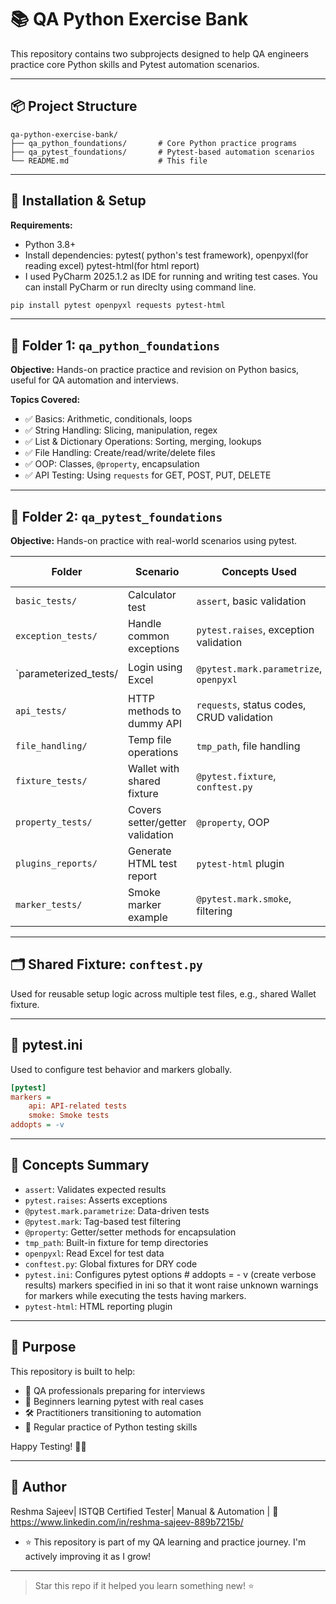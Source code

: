 
# 📚 QA Python Exercise Bank

This repository contains two subprojects designed to help QA engineers practice core Python skills and Pytest automation scenarios.

---

## 📦 Project Structure

```
qa-python-exercise-bank/
├── qa_python_foundations/       # Core Python practice programs
├── qa_pytest_foundations/       # Pytest-based automation scenarios
└── README.md                    # This file
```

---

## 🔧 Installation & Setup

**Requirements:**
- Python 3.8+
- Install dependencies: pytest( python's test framework), openpyxl(for reading excel) pytest-html(for html report)
- I used PyCharm 2025.1.2 as IDE for running and writing test cases. You can install PyCharm or run direclty using command line.

```bash
pip install pytest openpyxl requests pytest-html
```

---

## 📁 Folder 1: `qa_python_foundations`

**Objective:** Hands-on practice practice and revision on Python basics, useful for QA automation and interviews.

**Topics Covered:**
- ✅ Basics: Arithmetic, conditionals, loops
- ✅ String Handling: Slicing, manipulation, regex
- ✅ List & Dictionary Operations: Sorting, merging, lookups
- ✅ File Handling: Create/read/write/delete files
- ✅ OOP: Classes, `@property`, encapsulation
- ✅ API Testing: Using `requests` for GET, POST, PUT, DELETE

---

## 📁 Folder 2: `qa_pytest_foundations`

**Objective:** Hands-on practice with real-world scenarios using pytest.

| Folder               | Scenario                        | Concepts Used                            | Run Command   (in cmd or using pycharm terminal)                                                   |
|----------------------|----------------------------------|-------------------------------------------|------------------------------------------------------------------|
| `basic_tests/`       | Calculator test                  | `assert`, basic validation                | `pytest basic_tests/test_calculator.py -v`                       |
| `exception_tests/`   | Handle common exceptions         | `pytest.raises`, exception validation     | `pytest exception_tests/test_exceptions.py -v`                   |
| `parameterized_tests/| Login using Excel                | `@pytest.mark.parametrize`, `openpyxl`    | `pytest parameterized_tests/test_login_excel.py -v`              |
| `api_tests/`         | HTTP methods to dummy API        | `requests`, status codes, CRUD validation | `pytest api_tests/test_api_http_methods.py -v`                   |
| `file_handling/`     | Temp file operations             | `tmp_path`, file handling                 | `pytest file_handling/test_temp_file.py -v`                      |
| `fixture_tests/`     | Wallet with shared fixture       | `@pytest.fixture`, `conftest.py`          | `pytest fixture_tests/test_wallet.py -v`                         |
| `property_tests/`    | Covers setter/getter validation  | `@property`, OOP                          | `pytest property_tests/test_circle.py -v`                        |
| `plugins_reports/`   | Generate HTML test report        | `pytest-html` plugin                      | `pytest plugins_reports/test_with_plugins.py --html=report.html` |
| `marker_tests/`      | Smoke marker example             | `@pytest.mark.smoke`, filtering           | `pytest -m smoke`                                                |

---

## 🗂️ Shared Fixture: `conftest.py`

Used for reusable setup logic across multiple test files, e.g., shared Wallet fixture.

---

## 🧪 pytest.ini

Used to configure test behavior and markers globally.

```ini
[pytest]
markers =
    api: API-related tests
    smoke: Smoke tests
addopts = -v
```

---

## 🔁 Concepts Summary

- `assert`: Validates expected results
- `pytest.raises`: Asserts exceptions
- `@pytest.mark.parametrize`: Data-driven tests
- `@pytest.mark`: Tag-based test filtering
- `@property`: Getter/setter methods for encapsulation
- `tmp_path`: Built-in fixture for temp directories
- `openpyxl`: Read Excel for test data
- `conftest.py`: Global fixtures for DRY code
- `pytest.ini`: Configures pytest options # addopts = - v (create verbose results) markers specified in ini so that it wont raise unknown warnings for markers while executing the tests having markers.
- `pytest-html`: HTML reporting plugin

---

## 🎯 Purpose

This repository is built to help:
- 📘 QA professionals preparing for interviews
- 🧪 Beginners learning pytest with real cases
- 🛠️ Practitioners transitioning to automation
- 🔁 Regular practice of Python testing skills

Happy Testing! 🧪🚀

---

## 📅 Author

Reshma Sajeev| ISTQB Certified Tester| Manual & Automation | 🔗 https://www.linkedin.com/in/reshma-sajeev-889b7215b/
* ⭐ This repository is part of my QA learning and practice journey. I'm actively improving it as I grow!

---

> Star this repo if it helped you learn something new! ⭐

